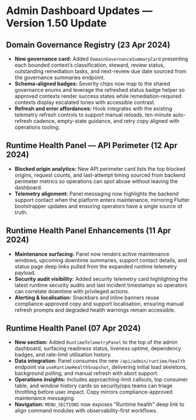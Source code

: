 # Admin Dashboard Updates — Version 1.50 Update

## Domain Governance Registry (23 Apr 2024)
- **New governance card:** Added `DomainGovernanceSummaryCard` presenting each
  bounded context’s classification, steward, review status, outstanding
  remediation tasks, and next-review due date sourced from the governance
  summaries endpoint.
- **Schema-aligned badges:** Severity chips now map to the shared governance
  enums and leverage the refreshed status badge helper so approved contexts render
  success states while remediation-required contexts display escalated tones with
  accessible contrast.
- **Refresh and error affordances:** Hook integrates with the existing telemetry
  refresh controls to support manual reloads, ten-minute auto-refresh cadence,
  empty-state guidance, and retry copy aligned with operations tooling.

## Runtime Health Panel — API Perimeter (12 Apr 2024)
- **Blocked origin analytics:** New API perimeter card lists the top blocked origins, request counts, and last-attempt timing sourced from backend perimeter metrics so operations can spot abuse without leaving the dashboard.
- **Telemetry alignment:** Panel messaging now highlights the backend support contact when the platform enters maintenance, mirroring Flutter bootstrapper updates and ensuring operators have a single source of truth.

## Runtime Health Panel Enhancements (11 Apr 2024)
- **Maintenance surfacing:** Panel now renders active maintenance windows, upcoming downtime summaries, support contact
  details, and status page deep links pulled from the expanded runtime telemetry payload.
- **Security audit visibility:** Added security telemetry card highlighting the latest runtime security audits and last incident
  timestamps so operators can correlate downtime with privileged actions.
- **Alerting & localisation:** Snackbars and inline banners reuse compliance-approved copy and support localisation, ensuring
  manual refresh prompts and degraded health warnings remain accessible.

## Runtime Health Panel (07 Apr 2024)
- **New section:** Added `RuntimeTelemetryPanel` to the top of the admin dashboard, surfacing readiness status, liveness uptime, dependency badges, and rate-limit utilisation history.
- **Data integration:** Panel consumes the new `/api/admin/runtime/health` endpoint via `useRuntimeHealthSnapshot`, delivering initial load skeletons, background polling, and manual refresh with abort support.
- **Operations insights:** Includes approaching-limit callouts, top consumer table, and window history cards so security/ops teams can triage throttling before user impact. Copy mirrors compliance-approved maintenance messaging.
- **Navigation:** `MENU_SECTIONS` now exposes "Runtime health" deep link to align command modules with observability-first workflows.
